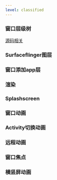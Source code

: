 ```yaml
---
level: classified
---
```


### 窗口层级树
[源码相关](./wms/fws_window_layer.md)

### Surfaceflinger图层

### 窗口添加app层

### 渲染

### Splashscreen

### 窗口动画

### Activity切换动画

### 远程动画

### 窗口焦点

### 横竖屏动画

